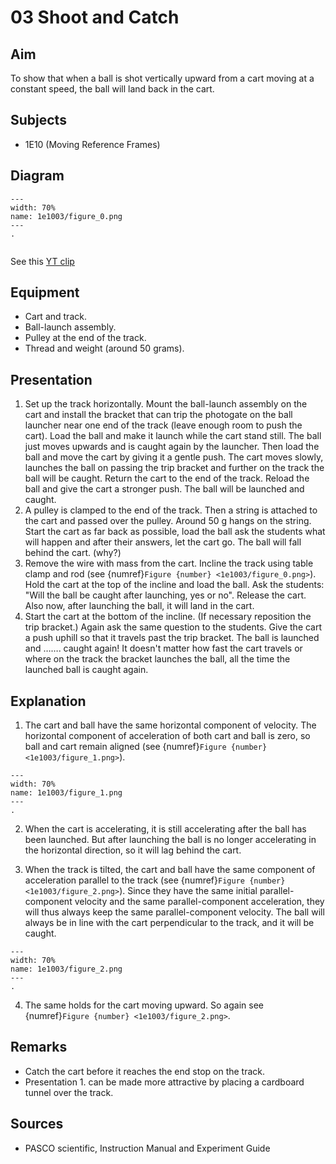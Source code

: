 # 03 Shoot and Catch 
    
## Aim   

To show that when a ball is shot vertically upward from a cart moving at a constant speed, the ball will land back in the cart.    


## Subjects   

* 1E10 (Moving Reference Frames)   


## Diagram
   
```{figure} figures/figure_0.png  
---  
width: 70%  
name: 1e1003/figure_0.png  
---  
. 
```

```{iframe} https://www.youtube.com/embed/R_8WNNHz1u0?si=6bhwlaE1yh7UdRqT

```

See this [YT clip](https://youtu.be/R_8WNNHz1u0?si=bdlKYntPUT8xATAb)

## Equipment   

*  Cart and track. 
*  Ball-launch assembly. 
*  Pulley at the end of the track. 
*  Thread and weight (around 50 grams).
    

## Presentation   

1. Set up the track horizontally. Mount the ball-launch assembly on the cart and install the bracket that can trip the photogate on the ball launcher near one end of the track (leave enough room to push the cart). Load the ball and make it launch while the cart stand still. The ball just moves upwards and is caught again by the launcher. Then load the ball and move the cart by giving it a gentle push. The cart moves slowly, launches the ball on passing the trip bracket and further on the track the ball will be caught. Return the cart to the end of the track. Reload the ball and give the cart a stronger push. The ball will be launched and caught. 
2. A pulley is clamped to the end of the track. Then a string is attached to the cart and passed over the pulley. Around $50 \mathrm{~g}$ hangs on the string. Start the cart as far back as possible, load the ball ask the students what will happen and after their answers, let the cart go. The ball will fall behind the cart. (why?)
3. Remove the wire with mass from the cart. Incline the track using table clamp and rod (see {numref}`Figure {number} <1e1003/figure_0.png>`). Hold the cart at the top of the incline and load the ball. Ask the students: "Will the ball be caught after launching, yes or no". Release the cart. Also now, after launching the ball, it will land in the cart. 
4. Start the cart at the bottom of the incline. (If necessary reposition the trip bracket.) Again ask the same question to the students. Give the cart a push uphill so that it travels past the trip bracket. The ball is launched and ……. caught again! It doesn't matter how fast the cart travels or where on the track the bracket launches the ball, all the time the launched ball is caught again.   


## Explanation   

1. The cart and ball have the same horizontal component of velocity. The horizontal component of acceleration of both cart and ball is zero, so ball and cart remain aligned (see {numref}`Figure {number} <1e1003/figure_1.png>`).  

```{figure} figures/figure_1.png  
---  
width: 70%  
name: 1e1003/figure_1.png  
---  
. 
```

2. When the cart is accelerating, it is still accelerating after the ball has been launched. But after launching the ball is no longer accelerating in the horizontal direction, so it will lag behind the cart. 

3. When the track is tilted, the cart and ball have the same component of acceleration parallel to the track (see {numref}`Figure {number} <1e1003/figure_2.png>`). Since they have the same initial parallel-component velocity and the same parallel-component acceleration, they will thus always keep the same parallel-component velocity. The ball will always be in line with the cart perpendicular to the track, and it will be caught.    

```{figure} figures/figure_2.png  
---  
width: 70%  
name: 1e1003/figure_2.png  
---  
. 
```

4. The same holds for the cart moving upward. So again see {numref}`Figure {number} <1e1003/figure_2.png>`.   

## Remarks   

*  Catch the cart before it reaches the end stop on the track. 
*  Presentation 1. can be made more attractive by placing a cardboard tunnel over the track.


## Sources   

*  PASCO scientific, Instruction Manual and Experiment Guide
